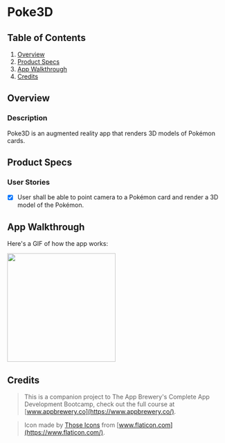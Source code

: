 # Poke3D

## Table of Contents
1. [Overview](#Overview)
2. [Product Specs](#Product-Specs)
3. [App Walkthrough](#App-Walkthrough)
4. [Credits](#Credits)

## Overview
### Description

Poke3D is an augmented reality app that renders 3D models of Pokémon cards.

## Product Specs
### User Stories

- [X] User shall be able to point camera to a Pokémon card and render a 3D model of the Pokémon.

## App Walkthrough

Here's a GIF of how the app works:

<img src="https://user-images.githubusercontent.com/35745973/81512537-161edf00-92d6-11ea-8466-5c61f7b26cb6.gif" width=250>

## Credits

>This is a companion project to The App Brewery's Complete App Development Bootcamp, check out the full course at [www.appbrewery.co](https://www.appbrewery.co/).

>Icon made by [Those Icons](https://www.flaticon.com/authors/those-icons) from [www.flaticon.com](https://www.flaticon.com/).
